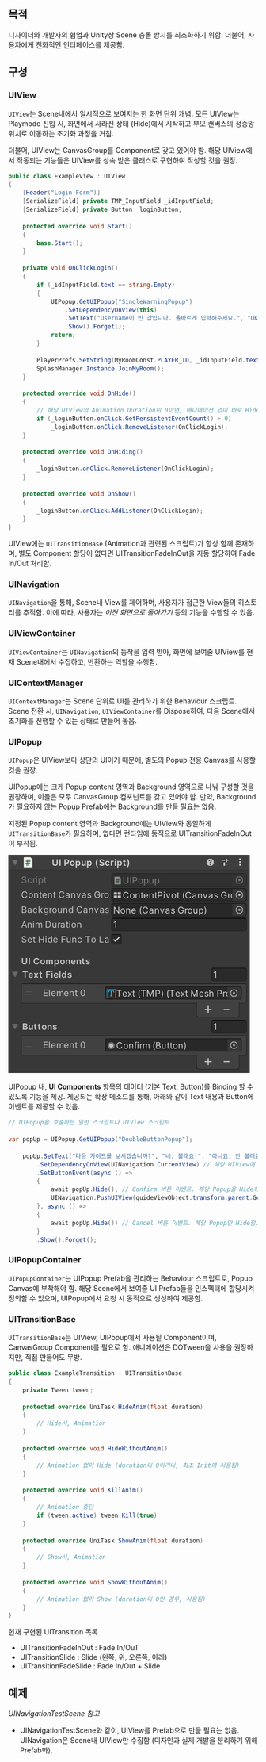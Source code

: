 ## 목적

디자이너와 개발자의 협업과 Unity상 Scene 충돌 방지를 최소화하기 위함. 더불어, 사용자에게 친화적인 인터페이스를 제공함.

## 구성

### UIView

``UIView``는 Scene내에서 일시적으로 보여지는 한 화면 단위 개념. 모든 UIView는 Playmode 진입 시, 화면에서 사라진 상태 (Hide)에서 시작하고 부모 캔버스의 정중앙 위치로 이동하는 초기화 과정을 거침.

더불어, UIView는 CanvasGroup를 Component로 갖고 있어야 함. 해당 UIView에서 작동되는 기능들은 UIView를 상속 받은 클래스로 구현하여 작성할 것을 권장.

```csharp
public class ExampleView : UIView
{
    [Header("Login Form")]
    [SerializeField] private TMP_InputField _idInputField;
    [SerializeField] private Button _loginButton;

    protected override void Start()
    {
        base.Start();
    }

    private void OnClickLogin()
    {
        if (_idInputField.text == string.Empty)
        {
            UIPopup.GetUIPopup("SingleWarningPopup")
                .SetDependencyOnView(this)
                .SetText("Username이 빈 값입니다. 올바르게 입력해주세요.", "OK")
                .Show().Forget();
            return;
        }

        PlayerPrefs.SetString(MyRoomConst.PLAYER_ID, _idInputField.text);
        SplashManager.Instance.JoinMyRoom();
    }

    protected override void OnHide()
    {
        // 해당 UIView의 Animation Duration이 0이면, 애니메이션 없이 바로 Hide가 실행되므로, OnHide에서 이벤트 삭제를 검토한다.
        if (_loginButton.onClick.GetPersistentEventCount() > 0)
            _loginButton.onClick.RemoveListener(OnClickLogin);
    }

    protected override void OnHiding()
    {
        _loginButton.onClick.RemoveListener(OnClickLogin);
    }

    protected override void OnShow()
    {
        _loginButton.onClick.AddListener(OnClickLogin);
    }
}    
```

UIView에는 ``UITransitionBase`` (Animation과 관련된 스크립트)가 항상 함께 존재하며, 별도 Component 할당이 없다면 UITransitionFadeInOut을 자동 할당하여 Fade In/Out 처리함.

### UINavigation

``UINavigation``을 통해, Scene내 View를 제어하며, 사용자가 접근한 View들의 히스토리를 추적함. 이에 따라, 사용자는 *이전 화면으로 돌아가기* 등의 기능을 수행할 수 있음.

### UIViewContainer

``UIViewContainer``는 ``UINavigation``의 동작을 입력 받아, 화면에 보여줄 UIView를 현재 Scene내에서 수집하고, 반환하는 역할을 수행함.

### UIContextManager

``UIContextManager``는 Scene 단위로 UI를 관리하기 위한 Behaviour 스크립트. Scene 전환 시, ``UINavigation``, ``UIViewContainer``를 Dispose하여, 다음 Scene에서 초기화를 진행할 수 있는 상태로 만들어 놓음.

### UIPopup

``UIPopup``은 UIView보다 상단의 UI이기 때문에, 별도의 Popup 전용 Canvas를 사용할 것을 권장. 

UIPopup에는 크게 Popup content 영역과 Background 영역으로 나눠 구성할 것을 권장하며, 이들은 모두 CanvasGroup 컴포넌트를 갖고 있어야 함. 만약, Background가 필요하지 않는 Popup Prefab에는 Background를 만들 필요는 없음.

지정된 Popup content 영역과 Background에는 UIView와 동일하게 ``UITransitionBase``가 필요하며, 없다면 런타임에 동적으로 UITransitionFadeInOut이 부착됨.

![image](./Resources/Images/Readme/uinavigation_00.png)

UIPopup 내, **UI Components** 항목의 데이터 (기본 Text, Button)를 Binding 할
수 있도록 기능을 제공. 제공되는 확장 메소드를 통해, 아래와 같이 Text 내용과 Button에 이벤트를 제공할 수 있음.

```csharp
// UIPopup을 호출하는 일반 스크립트나 UIView 스크립트

var popUp = UIPopup.GetUIPopup("DoubleButtonPopup");

    popUp.SetText("다음 가이드를 보시겠습니까?", "네, 볼래요!", "아니요, 안 볼래요!") // 팝업 내용, Confirm 버튼, Cancel 버튼
        .SetDependencyOnView(UINavigation.CurrentView) // 해당 UIView에 Lifecycle에 따름 (Hide시, Hide됨)
        .SetButtonEvent(async () =>
        {
            await popUp.Hide(); // Confirm 버튼 이벤트. 해당 Popup을 Hide하고, 다음 UIView를 보여줌.
            UINavigation.PushUIView(guideViewObject.transform.parent.GetChild(nextGameObjectIndex).name);
        }, async () => 
        {
            await popUp.Hide()) // Cancel 버튼 이벤트. 해당 Popup만 Hide함.
        }
        .Show().Forget();
```

### UIPopupContainer

``UIPopupContainer``는 UIPopup Prefab을 관리하는 Behaviour 스크립트로, Popup Canvas에 부착해야 함. 해당 Scene에서 보여줄 UI Prefab들을 인스펙터에 할당시켜 정의할 수 있으며, UIPopup에서 요청 시 동적으로 생성하여 제공함.

### UITransitionBase

``UITransitionBase``는 UIView, UIPopup에서 사용될 Component이며, CanvasGroup Component를 필요로 함. 애니메이션은 DOTween을 사용을 권장하지만, 직접 만들어도 무방.

```csharp
public class ExampleTransition : UITransitionBase
{
    private Tween tween;

    protected override UniTask HideAnim(float duration)
    {
        // Hide시, Animation
    }

    protected override void HideWithoutAnim()
    {
        // Animation 없이 Hide (duration이 0이거나, 최초 Init에 사용됨)
    }

    protected override void KillAnim()
    {
        // Animation 중단
        if (tween.active) tween.Kill(true)
    }

    protected override UniTask ShowAnim(float duration)
    {
        // Show시, Animation
    }

    protected override void ShowWithoutAnim()
    {
        // Animation 없이 Show (duration이 0인 경우, 사용됨)
    }
}
```

현재 구현된 UITransition 목록

- UITransitionFadeInOut : Fade In/OuT
- UITransitionSlide : Slide (왼쪽, 위, 오른쪽, 아래)
- UITransitionFadeSlide : Fade In/Out + Slide

## 예제

*UINavigationTestScene 참고*

- UINavigationTestScene와 같이, UIView를 Prefab으로 만들 필요는 없음. UINavigation은 Scene내 UIView만 수집함 (디자인과 실제 개발을 분리하기 위해 Prefab화).
